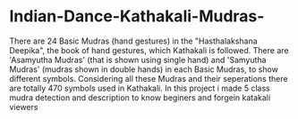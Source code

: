 # Indian-Dance-Kathakali-Mudras-
There are 24 Basic Mudras (hand gestures) in the "Hasthalakshana Deepika", the book of hand gestures, which Kathakali is followed. There are 'Asamyutha Mudras' (that is shown using single hand) and 'Samyutha Mudras' (mudras shown in double hands) in each Basic Mudras, to show different symbols. Considering all these Mudras and their seperations there are totally 470 symbols used in Kathakali. In this project i made 5 class mudra detection and description to know beginers and forgein katakali viewers
